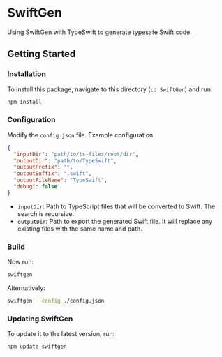 # SwiftGen

Using SwiftGen with TypeSwift to generate typesafe Swift code.

## Getting Started

### Installation

To install this package, navigate to this directory (`cd SwiftGen`) and run:

```sh
npm install
```

### Configuration

Modify the `config.json` file. Example configuration:

```json
{
  "inputDir": "path/to/ts-files/root/dir",
  "outputDir": "path/to/TypeSwift",
  "outputPrefix": "",
  "outputSuffix": ".swift",
  "outputFileName": "TypeSwift",
  "debug": false
}
```

- `inputDir`: Path to TypeScript files that will be converted to Swift. The search is recursive.
- `outputDir`: Path to export the generated Swift file. It will replace any existing files with the same name and path.

### Build

Now run:

```sh
swiftgen
```

Alternatively:

```sh
swiftgen --config ./config.json
```

### Updating SwiftGen

To update it to the latest version, run:

```sh
npm update swiftgen
```
